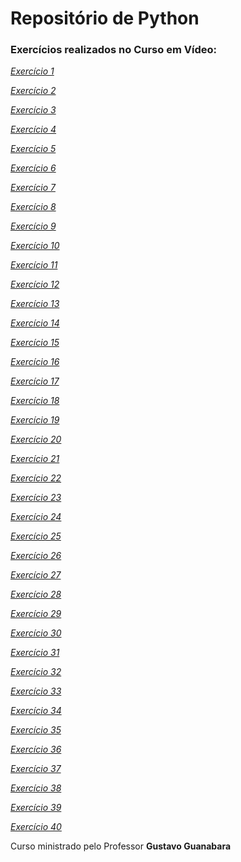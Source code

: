 # Repositório de Python
### Exercícios realizados no **Curso em Vídeo**:

[_Exercício 1_](https://github.com/luamdrs/Exercicios_Python/blob/main/Exercicios%20-%20Nivel%201/Exercicio_01.py)

[_Exercício 2_](https://github.com/luamdrs/Exercicios_Python/blob/main/Exercicios%20-%20Nivel%201/Exercicio_02.py)

[_Exercício 3_](https://github.com/luamdrs/Exercicios_Python/blob/main/Exercicios%20-%20Nivel%201/Exercicio_03.py)

[_Exercício 4_](https://github.com/luamdrs/Exercicios_Python/blob/main/Exercicios%20-%20Nivel%201/Exercicio_04.py)

[_Exercício 5_](https://github.com/luamdrs/Exercicios_Python/blob/main/Exercicios%20-%20Nivel%201/Exercicio_05.py)

[_Exercício 6_](https://github.com/luamdrs/Exercicios_Python/blob/main/Exercicios%20-%20Nivel%201/Exercicio_06.py)

[_Exercício 7_](https://github.com/luamdrs/Exercicios_Python/blob/main/Exercicios%20-%20Nivel%201/Exercicio_07.py)

[_Exercício 8_](https://github.com/luamdrs/Exercicios_Python/blob/main/Exercicios%20-%20Nivel%201/Exercicio_08.py)

[_Exercício 9_](https://github.com/luamdrs/Exercicios_Python/blob/main/Exercicios%20-%20Nivel%201/Exercicio_09.py)

[_Exercício 10_](https://github.com/luamdrs/Exercicios_Python/blob/main/Exercicios%20-%20Nivel%201/Exercicio_10.py)

[_Exercício 11_](https://github.com/luamdrs/Exercicios_Python/blob/main/Exercicios%20-%20Nivel%201/Exercicio_11.py)

[_Exercício 12_](https://github.com/luamdrs/Exercicios_Python/blob/main/Exercicios%20-%20Nivel%201/Exercicio_12.py)

[_Exercício 13_](https://github.com/luamdrs/Exercicios_Python/blob/main/Exercicios%20-%20Nivel%201/Exercicio_13.py)

[_Exercício 14_](https://github.com/luamdrs/Exercicios_Python/blob/main/Exercicios%20-%20Nivel%201/Exercicio_14.py)

[_Exercício 15_](https://github.com/luamdrs/Exercicios_Python/blob/main/Exercicios%20-%20Nivel%201/Exercicio_15.py)

[_Exercício 16_](https://github.com/luamdrs/Exercicios_Python/blob/main/Exercicios%20-%20Nivel%201/Exercicio_16.py)

[_Exercício 17_](https://github.com/luamdrs/Exercicios_Python/blob/main/Exercicios%20-%20Nivel%201/Exercicio_17.py)

[_Exercício 18_](https://github.com/luamdrs/Exercicios_Python/blob/main/Exercicios%20-%20Nivel%201/Exercicio_18.py)

[_Exercício 19_](https://github.com/luamdrs/Exercicios_Python/blob/main/Exercicios%20-%20Nivel%201/Exercicio_19.py)

[_Exercício 20_](https://github.com/luamdrs/Exercicios_Python/blob/main/Exercicios%20-%20Nivel%201/Exercicio_20.py)

[_Exercício 21_](https://github.com/luamdrs/Exercicios_Python/blob/main/Exercicios%20-%20Nivel%201/Exercicio_21.py)

[_Exercício 22_](https://github.com/luamdrs/Exercicios_Python/blob/main/Exercicios%20-%20Nivel%201/Exercicio_22.py)

[_Exercício 23_](https://github.com/luamdrs/Exercicios_Python/blob/main/Exercicios%20-%20Nivel%201/Exercicio_23.py)

[_Exercício 24_](https://github.com/luamdrs/Exercicios_Python/blob/main/Exercicios%20-%20Nivel%201/Exercicio_24.py)

[_Exercício 25_](https://github.com/luamdrs/Exercicios_Python/blob/main/Exercicios%20-%20Nivel%201/Exercicio_25.py)

[_Exercício 26_](https://github.com/luamdrs/Exercicios_Python/blob/main/Exercicios%20-%20Nivel%201/Exercicio_26.py)

[_Exercício 27_](https://github.com/luamdrs/Exercicios_Python/blob/main/Exercicios%20-%20Nivel%201/Exercicio_27.py)

[_Exercício 28_](https://github.com/luamdrs/Exercicios_Python/blob/main/Exercicios%20-%20Nivel%201/Exercicio_28.py)

[_Exercício 29_](https://github.com/luamdrs/Exercicios_Python/blob/main/Exercicios%20-%20Nivel%201/Exercicio_29.py)

[_Exercício 30_](https://github.com/luamdrs/Exercicios_Python/blob/main/Exercicios%20-%20Nivel%201/Exercicio_30.py)

[_Exercício 31_](https://github.com/luamdrs/Exercicios_Python/blob/main/Exercicios%20-%20Nivel%201/Exercicio_31.py)

[_Exercício 32_](https://github.com/luamdrs/Exercicios_Python/blob/main/Exercicios%20-%20Nivel%201/Exercicio_32.py)

[_Exercício 33_]()

[_Exercício 34_]()

[_Exercício 35_]()

[_Exercício 36_]()

[_Exercício 37_]()

[_Exercício 38_]()

[_Exercício 39_]()

[_Exercício 40_]()


Curso ministrado pelo Professor **Gustavo Guanabara**